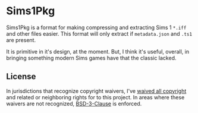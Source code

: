 # Sims1Pkg

Sims1Pkg is a format for making compressing and extracting Sims 1 ``*.iff`` and other files easier. This format will only extract if ``metadata.json`` and ``.ts1`` are present.

It is primitive in it's design, at the moment. But, I think it's useful, overall, in bringing something modern Sims games have that the classic lacked.

## License

In jurisdictions that recognize copyright waivers, I've [waived all copyright](UNLICENSE) and related or neighboring rights for to this project. In areas where these waivers are not recognized, [BSD-3-Clause](COPYING) is enforced.
